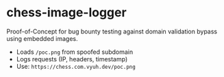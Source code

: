 # chess-image-logger

Proof-of-Concept for bug bounty testing against domain validation bypass using embedded images.

- Loads `/poc.png` from spoofed subdomain
- Logs requests (IP, headers, timestamp)
- Use: `https://chess.com.vyuh.dev/poc.png`
